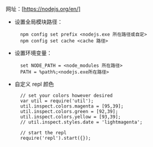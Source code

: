 网址：[https://nodejs.org/en/]

* 设置全局模块路径：

        npm config set prefix <nodejs.exe 所在路径或自定>
        npm config set cache <cache 路径>

* 设置环境变量：

        set NODE_PATH = <node_modules 所在路径>
        PATH = %path%;<nodejs.exe所在路径>

* 自定义 repl 颜色

        // set your colors however desired
        var util = require('util');
        util.inspect.colors.magenta = [95,39];
        util.inspect.colors.green = [92,39];
        util.inspect.colors.yellow = [93,39];
        // util.inspect.styles.date = 'lightmagenta';

        // start the repl    
        require('repl').start({});
